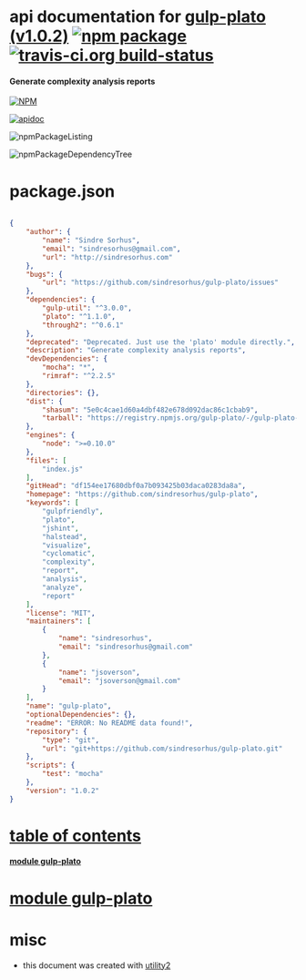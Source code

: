 # api documentation for  [gulp-plato (v1.0.2)](https://github.com/sindresorhus/gulp-plato)  [![npm package](https://img.shields.io/npm/v/npmdoc-gulp-plato.svg?style=flat-square)](https://www.npmjs.org/package/npmdoc-gulp-plato) [![travis-ci.org build-status](https://api.travis-ci.org/npmdoc/node-npmdoc-gulp-plato.svg)](https://travis-ci.org/npmdoc/node-npmdoc-gulp-plato)
#### Generate complexity analysis reports

[![NPM](https://nodei.co/npm/gulp-plato.png?downloads=true)](https://www.npmjs.com/package/gulp-plato)

[![apidoc](https://npmdoc.github.io/node-npmdoc-gulp-plato/build/screenCapture.buildNpmdoc.browser._2Fhome_2Ftravis_2Fbuild_2Fnpmdoc_2Fnode-npmdoc-gulp-plato_2Ftmp_2Fbuild_2Fapidoc.html.png)](https://npmdoc.github.io/node-npmdoc-gulp-plato/build/apidoc.html)

![npmPackageListing](https://npmdoc.github.io/node-npmdoc-gulp-plato/build/screenCapture.npmPackageListing.svg)

![npmPackageDependencyTree](https://npmdoc.github.io/node-npmdoc-gulp-plato/build/screenCapture.npmPackageDependencyTree.svg)



# package.json

```json

{
    "author": {
        "name": "Sindre Sorhus",
        "email": "sindresorhus@gmail.com",
        "url": "http://sindresorhus.com"
    },
    "bugs": {
        "url": "https://github.com/sindresorhus/gulp-plato/issues"
    },
    "dependencies": {
        "gulp-util": "^3.0.0",
        "plato": "^1.1.0",
        "through2": "^0.6.1"
    },
    "deprecated": "Deprecated. Just use the 'plato' module directly.",
    "description": "Generate complexity analysis reports",
    "devDependencies": {
        "mocha": "*",
        "rimraf": "^2.2.5"
    },
    "directories": {},
    "dist": {
        "shasum": "5e0c4cae1d60a4dbf482e678d092dac86c1cbab9",
        "tarball": "https://registry.npmjs.org/gulp-plato/-/gulp-plato-1.0.2.tgz"
    },
    "engines": {
        "node": ">=0.10.0"
    },
    "files": [
        "index.js"
    ],
    "gitHead": "df154ee17680dbf0a7b093425b03daca0283da8a",
    "homepage": "https://github.com/sindresorhus/gulp-plato",
    "keywords": [
        "gulpfriendly",
        "plato",
        "jshint",
        "halstead",
        "visualize",
        "cyclomatic",
        "complexity",
        "report",
        "analysis",
        "analyze",
        "report"
    ],
    "license": "MIT",
    "maintainers": [
        {
            "name": "sindresorhus",
            "email": "sindresorhus@gmail.com"
        },
        {
            "name": "jsoverson",
            "email": "jsoverson@gmail.com"
        }
    ],
    "name": "gulp-plato",
    "optionalDependencies": {},
    "readme": "ERROR: No README data found!",
    "repository": {
        "type": "git",
        "url": "git+https://github.com/sindresorhus/gulp-plato.git"
    },
    "scripts": {
        "test": "mocha"
    },
    "version": "1.0.2"
}
```



# <a name="apidoc.tableOfContents"></a>[table of contents](#apidoc.tableOfContents)

#### [module gulp-plato](#apidoc.module.gulp-plato)



# <a name="apidoc.module.gulp-plato"></a>[module gulp-plato](#apidoc.module.gulp-plato)



# misc
- this document was created with [utility2](https://github.com/kaizhu256/node-utility2)
